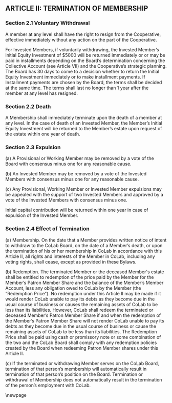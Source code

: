 ## ARTICLE II: TERMINATION OF MEMBERSHIP

### Section 2.1 Voluntary Withdrawal

A member at any level shall have the right to resign from the Cooperative, effective immediately without any action on the part of the Cooperative. 

For Invested Members, if voluntarily withdrawing, the Invested Member’s initial Equity Investment of $5000 will be returned immediately or or may be paid in installments depending on the Board’s determination concerning the Collective Account (see Article VII) and the Cooperative’s strategic planning. The Board has 30 days to come to a decision whether to return the Initial Equity Investment immediately or to make installment payments. If  Installment payments are chosen by the Board, the terms shall be decided at the same time. The terms shall last no longer than 1 year after the member at any level has resigned.

### Section 2.2 Death

A Membership shall immediately terminate upon the death of a member at any level. In the case of death of an Invested Member, the Member’s Initial Equity Investment will be returned to the Member’s estate upon request of the estate within one year of death.

### Section 2.3 Expulsion

(a) A Provisional or Working Member may be removed by a vote of the Board with consensus minus one for any reasonable cause.

(b) An Invested Member may be removed by a vote of the Invested Members with consensus minus one for any reasonable cause.

(c) Any Provisional, Working Member or Invested Member expulsions may be appealed with the support of two Invested Members and approved by a vote of the Invested Members with consensus minus one.

Initial capital contribution will be returned within one year in case of expulsion of the Invested Member.

### Section 2.4 Effect of Termination

(a) Membership. On the date that a Member provides written notice of intent to withdraw to the CoLab Board, on the date of a Member’s death, or upon the termination of his or her membership in CoLab in accordance with this Article II, all rights and interests of the Member in CoLab, including any voting rights, shall cease, except as provided in these Bylaws.

(b) Redemption. The terminated Member or the deceased Member's estate shall be entitled to redemption of the price paid by the Member for the Member’s Patron Member Share and the balance of the Member’s Member Account, less any obligation owed to CoLab by the Member (the “Redemption Price”). No redemption under this Article II may be made if it would render CoLab unable to pay its debts as they become due in the usual course of business or causes the remaining assets of CoLab to be less than its liabilities. However, CoLab shall redeem the terminated or deceased Member’s Patron Member Share if and when the redemption of the Member’s Patron Member Share will not render CoLab unable to pay its debts as they become due in the usual course of business or cause the remaining assets of CoLab to be less than its liabilities. The Redemption Price shall be paid using cash or promissory note or some combination of the two and the CoLab Board shall comply with any redemption policies created by the Board when redeeming Patron Member shares under this Article II. 

(c) If the terminated or withdrawing Member serves on the CoLab Board, termination of that person’s membership will automatically result in termination of that person’s position on the Board. Termination or withdrawal of Membership does not automatically result in the termination of the person’s employment with CoLab. 

\newpage